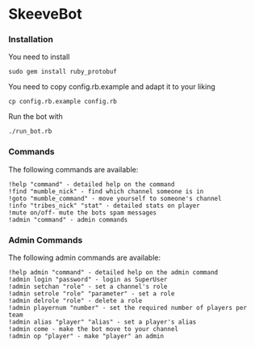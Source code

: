 SkeeveBot
=========

### Installation ###

You need to install

	sudo gem install ruby_protobuf

You need to copy config.rb.example and adapt it to your liking
	
	cp config.rb.example config.rb

Run the bot with

	./run_bot.rb

### Commands ###

The following commands are available:

	!help "command" - detailed help on the command
	!find "mumble_nick" - find which channel someone is in
	!goto "mumble_command" - move yourself to someone's channel
	!info "tribes_nick" "stat" - detailed stats on player
	!mute on/off- mute the bots spam messages
	!admin "command" - admin commands

### Admin Commands ###

The following admin commands are available:

	!help admin "command" - detailed help on the admin command
	!admin login "password" - login as SuperUser
	!admin setchan "role" - set a channel's role
	!admin setrole "role" "parameter" - set a role
	!admin delrole "role" - delete a role
	!admin playernum "number" - set the required number of players per team
	!admin alias "player" "alias" - set a player's alias
	!admin come - make the bot move to your channel
	!admin op "player" - make "player" an admin
